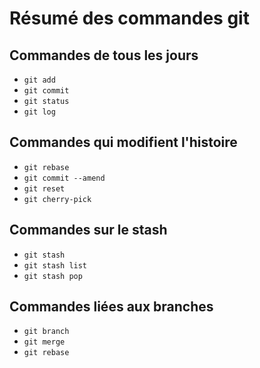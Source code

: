 # Résumé des commandes git

## Commandes de tous les jours

* `git add`
* `git commit`
* `git status`
* `git log`

## Commandes qui modifient l'histoire

* `git rebase`
* `git commit --amend`
* `git reset`
* `git cherry-pick`

## Commandes sur le stash

* `git stash`
* `git stash list`
* `git stash pop`

## Commandes liées aux branches

* `git branch`
* `git merge`
* `git rebase`
